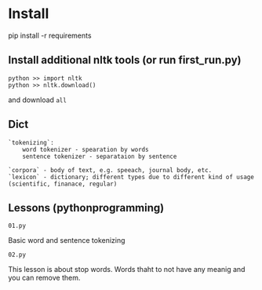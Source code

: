 # Install

pip install -r requirements

## Install additional nltk tools (or run first_run.py)
    
    python >> import nltk
    python >> nltk.download()
    
and download ``all``



## Dict

    `tokenizing`:
        word tokenizer - spearation by words 
        sentence tokenizer - separataion by sentence
        
    `corpora` - body of text, e.g. speeach, journal body, etc.
    `lexicon` - dictionary; different types due to different kind of usage (scientific, finanace, regular)
    
    
## Lessons (pythonprogramming)

`01.py`

Basic word and sentence tokenizing

`02.py`

This lesson is about stop words. Words thaht to not have any meanig and you can remove them.



 